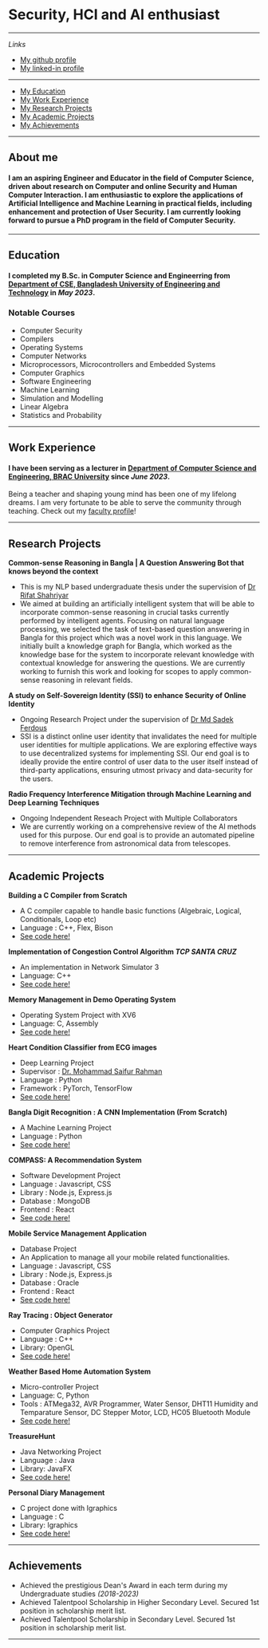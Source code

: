 # Security, HCI and AI enthusiast 

---

_Links_ 
- [My github profile](https://github.com/prantik-paul-99)
- [My linked-in profile](
https://www.linkedin.com/in/prantik-paul-743208271?utm_source=share&utm_campaign=share_via&utm_content=profile&utm_medium=android_app)

---

- [My Education](#Education)
- [My Work Experience](#Work-Experience)
- [My Research Projects](#Research-Projects)
- [My Academic Projects](#Academic-Projects)
- [My Achievements](#Achievements)

--- 

## About me
#### I am an aspiring Engineer and Educator in the field of Computer Science, driven about research on Computer and online Security and Human Computer Interaction. I am enthusiastic to explore the applications of Artificial Intelligence and Machine Learning in practical fields, including enhancement and protection of User Security. I am currently looking forward to pursue a PhD program in the field of Computer Security. 

---

## Education
#### I completed my B.Sc. in Computer Science and Engineerring from [Department of CSE, Bangladesh University of Engineering and Technology](https://cse.buet.ac.bd/) in *May 2023*. 

### Notable Courses
- Computer Security
- Compilers
- Operating Systems
- Computer Networks
- Microprocessors, Microcontrollers and Embedded Systems
- Computer Graphics 
- Software Engineering
- Machine Learning
- Simulation and Modelling
- Linear Algebra
- Statistics and Probability

---

## Work Experience
#### I have been serving as a lecturer in [Department of Computer Science and Engineering, BRAC University](https://cse.sds.bracu.ac.bd/) since *June 2023*. 
Being a teacher and shaping young mind has been one of my lifelong dreams. I am very fortunate to be able to serve the community through teaching. Check out my [faculty profile](https://cse.sds.bracu.ac.bd/faculty_profile/129/prantik_paul)! 

---

## Research Projects
**Common-sense Reasoning in Bangla | A Question Answering Bot that knows beyond the context**
- This is my NLP based undergraduate thesis under the supervision of [Dr Rifat Shahriyar](https://cse.buet.ac.bd/faculty/faculty_detail/rifat)
- We aimed at building an artificially intelligent system that will be able to incorporate common-sense reasoning in crucial tasks currently performed by intelligent agents. Focusing on natural language processing, we selected the task of text-based question answering in Bangla for this project which was a novel work in this language. We initially built a knowledge graph for Bangla, which worked as the knowledge base for the system to incorporate relevant knowledge with contextual knowledge for answering the questions. We are currently working to furnish this work and looking for scopes to apply common-sense reasoning in relevant fields.

**A study on Self-Sovereign Identity (SSI) to enhance Security of Online Identity**
- Ongoing Research Project under the supervision of [Dr Md Sadek Ferdous](https://msferdous.info/)
- SSI is a distinct online user identity that invalidates the need for multiple user identities for multiple applications. We are exploring effective ways to use decentralized systems for implementing SSI. Our end goal is to ideally provide the entire control of user data to the user itself instead of third-party applications, ensuring utmost privacy and data-security for the users.

**Radio Frequency Interference Mitigation through Machine Learning and Deep Learning Techniques**
- Ongoing Independent Reseach Project with Multiple Collaborators
- We are currently working on a comprehensive review of the AI methods used for this purpose. Our end goal is to provide an automated pipeline to remove interference from astronomical data from telescopes.
  
---

## Academic Projects

**Building a C Compiler from Scratch**
- A C compiler capable to handle basic functions (Algebraic, Logical, Conditionals, Loop etc)
- Language : C++, Flex, Bison
- [See code here!]()
  
**Implementation of Congestion Control Algorithm _TCP SANTA CRUZ_**
- An implementation in Network Simulator 3
- Language: C++
- [See code here!]()

**Memory Management in Demo Operating System**
- Operating System Project with XV6
- Language: C, Assembly
- [See code here!]()

**Heart Condition Classifier from ECG images**
- Deep Learning Project
- Supervisor : [Dr. Mohammad Saifur Rahman](https://cse.buet.ac.bd/faculty/faculty_detail/mrahman)
- Language : Python
- Framework : PyTorch, TensorFlow
- [See code here!]()

**Bangla Digit Recognition : A CNN Implementation (From Scratch)**
- A Machine Learning Project
- Language : Python
- [See code here!]()

**COMPASS: A Recommendation System**
- Software Development Project
- Language : Javascript, CSS
- Library : Node.js, Express.js
- Database : MongoDB
- Frontend : React
- [See code here!]()

**Mobile Service Management Application**
- Database Project
- An Application to manage all your mobile related functionalities.
- Language : Javascript, CSS
- Library : Node.js, Express.js
- Database : Oracle
- Frontend : React
- [See code here!]()

**Ray Tracing : Object Generator**
- Computer Graphics Project
- Language : C++
- Library: OpenGL
- [See code here!]()

**Weather Based Home Automation System**
- Micro-controller Project
- Language: C, Python
- Tools : ATMega32, AVR Programmer, Water Sensor, DHT11 Humidity and Temparature Sensor, DC Stepper Motor, LCD, HC05 Bluetooth Module
- [See code here!]()

**TreasureHunt**
- Java Networking Project
- Language : Java
- Library: JavaFX
- [See code here!]()

**Personal Diary Management**
- C project done with Igraphics
- Language : C
- Library: Igraphics
- [See code here!]()

---


## Achievements
- Achieved the prestigious Dean's Award in each term during my Undergraduate studies *(2018-2023)*
- Achieved Talentpool Scholarship in Higher Secondary Level. Secured 1st position in scholarship merit list.
- Achieved Talentpool Scholarship in Secondary Level. Secured 1st position in scholarship merit list.

---

